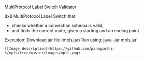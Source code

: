 MultiProtocol Label Switch Validator

8x8 MultiProtocol Label Switch that
 - checks whether a convection schema is valid,
 - and finds the correct route, given a starting and an ending point
 
Execution:
    Download jar file (mpls.jar)
    Run using: java -jar mpls.jar
    
    
    ![Image description](https://github.com/panagioths-k/mpls/tree/master/images/mpls.png)